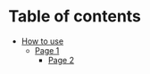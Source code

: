 # Table of contents

* [How to use](README.md)
  * [Page 1](how-to-use/page-1/README.md)
    * [Page 2](how-to-use/page-1/page-2.md)
